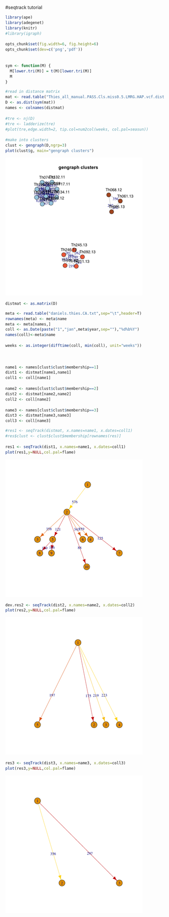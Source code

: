 #seqtrack tutorial  

```r
library(ape)
library(adegenet)
library(knitr)
#library(igraph)

opts_chunk$set(fig.width=6, fig.height=6)
opts_chunk$set(dev=c('png','pdf'))


sym <- function(M) {
  M[lower.tri(M)] = t(M)[lower.tri(M)]
  M
}
```

```r
#read in distance matrix
mat <- read.table("Thies_all_manual.PASS.Cls.miss0.5.LMRG.HAP.vcf.dist.tab.txt",sep="\t")
D <- as.dist(sym(mat))
names <- colnames(distmat)

#tre <- nj(D)
#tre <- ladderize(tre)
#plot(tre,edge.width=2, tip.col=num2col(weeks, col.pal=seasun))

#make into clusters
clust <- gengraph(D,ngrp=3)
plot(clust$g, main="gengraph clusters")
```

![plot of chunk unnamed-chunk-2](figure/unnamed-chunk-2-1.png) 

```r
distmat <- as.matrix(D)
```


```r
meta <- read.table("daniels.thies.CA.txt",sep="\t",header=T)
rownames(meta) <- meta$name
meta <- meta[names,]
coll <- as.Date(paste("1","jan",meta$year,sep=""),"%d%b%Y")
names(coll)<-meta$name

weeks <- as.integer(difftime(coll, min(coll), unit="weeks"))



name1 <- names[clust$clust$membership==1]
dist1 <- distmat[name1,name1]
coll1 <- coll[name1]

name2 <- names[clust$clust$membership==2]
dist2 <- distmat[name2,name2]
coll2 <- coll[name2]

name3 <- names[clust$clust$membership==3]
dist3 <- distmat[name3,name3]
coll3 <- coll[name3]
```


```r
#res1 <- seqTrack(distmat, x.names=name1, x.dates=coll1)
#res$clust <- clust$clust$membership[rownames(res)]

res1 <- seqTrack(dist1, x.names=name1, x.dates=coll1)
plot(res1,y=NULL,col.pal=flame)
```

![plot of chunk unnamed-chunk-4](figure/unnamed-chunk-4-1.png) 

```r
dev.res2 <- seqTrack(dist2, x.names=name2, x.dates=coll2)
plot(res2,y=NULL,col.pal=flame)
```

![plot of chunk unnamed-chunk-4](figure/unnamed-chunk-4-2.png) 

```r
res3 <- seqTrack(dist3, x.names=name3, x.dates=coll3)
plot(res3,y=NULL,col.pal=flame)
```

![plot of chunk unnamed-chunk-4](figure/unnamed-chunk-4-3.png) 
